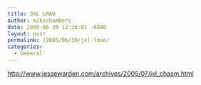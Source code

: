 ```yaml
---
title: JXL LMAO
author: mikechambers
date: 2005-06-30 12:36:01 -0800
layout: post
permalink: /2005/06/30/jxl-lmao/
categories:
  - General
---
```



<http://www.jessewarden.com/archives/2005/07/jxl_chasm.html>